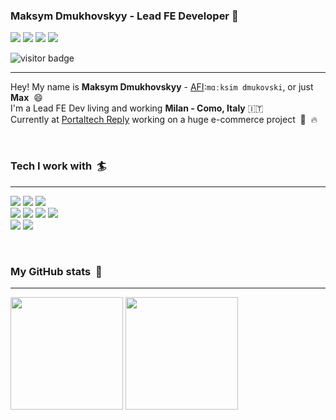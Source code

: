 ### Maksym Dmukhovskyy - Lead FE Developer 👋

[![](https://img.shields.io/badge/LinkedIn-0077B5?style=for-the-badge&logo=linkedin&logoColor=white)](https://www.linkedin.com/in/maxdyy/)
[![](https://img.shields.io/badge/MAXDYY.COM-202020?style=for-the-badge&logo)](https://maxdyy.com/)
[![](https://img.shields.io/badge/Twitter-1DA1F2?style=for-the-badge&logo=twitter&logoColor=white)](https://twitter.com/maxdyy)
[![](https://img.shields.io/badge/GitHub-100000?style=for-the-badge&logo=github&logoColor=white)](https://github.com/maxdyy)


![visitor badge](https://visitor-badge.glitch.me/badge?page_id=maxdyy.maxdyy)  

---

Hey! My name is **Maksym Dmukhovskyy** - [AFI](https://it.wikipedia.org/wiki/Alfabeto_fonetico_internazionale):`mɑːksim dmukovski`, or just **Max** &nbsp;😄  
I'm a Lead FE Dev living and working **Milan - Como, Italy** 🇮🇹  
Currently at [Portaltech Reply](https://github.com/portaltech-it) working on a huge e-commerce project &nbsp;👀 &nbsp;🔥

<br>

### Tech I work with &nbsp;🏄
---
![](https://img.shields.io/badge/JavaScript-F7DF1E?style=for-the-badge&logo=javascript&logoColor=black)
![](https://img.shields.io/badge/React-20232A?style=for-the-badge&logo=react&logoColor=61DAFB)
![](https://img.shields.io/badge/TypeScript-007ACC?style=for-the-badge&logo=typescript&logoColor=white)  
![](https://img.shields.io/badge/Markdown-000000?style=for-the-badge&logo=markdown&logoColor=white)
![](https://img.shields.io/badge/HTML5-E34F26?style=for-the-badge&logo=html5&logoColor=white)
![](https://img.shields.io/badge/CSS3-1572B6?style=for-the-badge&logo=css3&logoColor=white)
![](https://img.shields.io/badge/Sass-CC6699?style=for-the-badge&logo=sass&logoColor=white)   
![](https://img.shields.io/badge/SAP-0FAAFF?style=for-the-badge&logo=sap&logoColor=white)
![](https://img.shields.io/badge/Google_Cloud-4285F4?style=for-the-badge&logo=google-cloud&logoColor=white)

<br>

### My GitHub stats &nbsp;🥇
---
<img height="180em" src="https://github-readme-stats.vercel.app/api?username=maxdyy&show_icons=true&hide_border=true&&count_private=true&include_all_commits=true&theme=tokyonight" />

<img height="180em" src="https://github-readme-stats.vercel.app/api/top-langs/?username=maxdyy&hide=php,html&layout=compact&theme=tokyonight" style="border:transparent">

